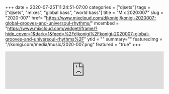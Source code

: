 +++
date = 2020-07-25T11:24:51-07:00
categories = ["djsets"]
tags = ["djsets", "mixes", "global bass", "world bass"]
title = "Mix 2020:007"
slug = "2020-007"
href= "https://www.mixcloud.com/djkonigi/konigi-2020007-global-grooves-and-universoul-rhythms/"
mcembed = "https://www.mixcloud.com/widget/iframe/?hide_cover=1&dark=1&feed=%2Fdjkonigi%2Fkonigi-2020007-global-grooves-and-universoul-rhythms%2F"
ytid = ""
summary=""
featuredimg = "//konigi.com/media/music/2020-007.png"
featured = "true"
+++

<div class="mix"><div class="embed" >
<iframe width="100%" height="120" src="https://www.mixcloud.com/widget/iframe/?hide_cover=1&dark=1&feed=%2Fdjkonigi%2Fkonigi-2020007-global-grooves-and-universoul-rhythms%2F" frameborder="0" ></iframe>
</div></div>
